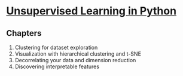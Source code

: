# [Unsupervised Learning in Python](https://www.datacamp.com/courses/unsupervised-learning-in-python)

## Chapters

1. Clustering for dataset exploration
2. Visualization with hierarchical clustering and t-SNE
3. Decorrelating your data and dimension reduction
4. Discovering interpretable features